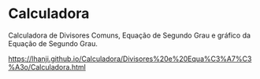 # Calculadora
Calculadora de Divisores Comuns, Equação de Segundo Grau e gráfico da Equação de Segundo Grau.

https://lhanji.github.io/Calculadora/Divisores%20e%20Equa%C3%A7%C3%A3o/Calculadora.html

